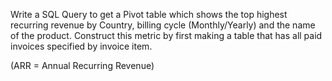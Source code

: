 Write a SQL Query to get a Pivot table which shows the top highest recurring revenue by Country, billing cycle (Monthly/Yearly) and the name of the product.  Construct this metric by first making a table that has all paid invoices specified by invoice item.

(ARR = Annual Recurring Revenue)
